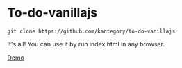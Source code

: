 # To-do-vanillajs

```git clone https://github.com/kantegory/to-do-vanillajs```

It's all! You can use it by run index.html in any browser.

[Demo](https://codepen.io/kantegory/pen/NWqrzBw)
